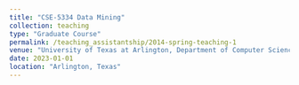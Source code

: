 ```yaml
---
title: "CSE-5334 Data Mining"
collection: teaching
type: "Graduate Course"
permalink: /teaching_assistantship/2014-spring-teaching-1
venue: "University of Texas at Arlington, Department of Computer Science and Engineering"
date: 2023-01-01
location: "Arlington, Texas"
---
```


<!-- This is a description of a teaching experience. You can use markdown like any other post.

Heading 1
======

Heading 2
======

Heading 3
====== -->